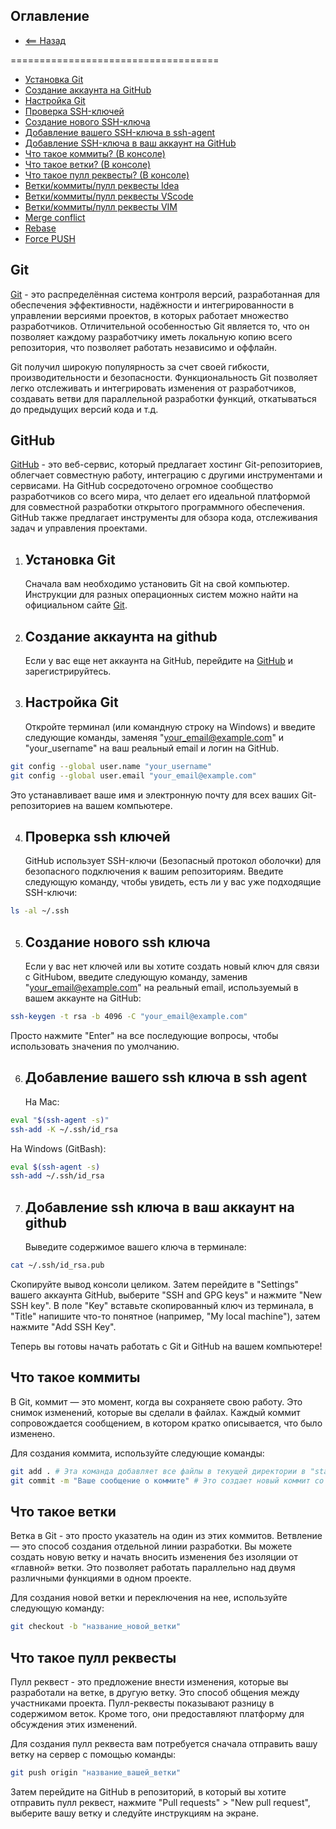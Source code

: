 ## Оглавление

- [<== Назад](../../README.MD)

====================================
- [Установка Git](#установка-git)
- [Создание аккаунта на GitHub](#создание-аккаунта-на-github)
- [Настройка Git](#настройка-git)
- [Проверка SSH-ключей](#проверка-ssh-ключей)
- [Создание нового SSH-ключа](#создание-нового-ssh-ключа)
- [Добавление вашего SSH-ключа в ssh-agent](#добавление-вашего-ssh-ключа-в-ssh-agent)
- [Добавление SSH-ключа в ваш аккаунт на GitHub](#добавление-ssh-ключа-в-ваш-аккаунт-на-github)
- [Что такое коммиты? (В консоле)](#что-такое-коммиты)
- [Что такое ветки? (В консоле)](#что-такое-ветки)
- [Что такое пулл реквесты? (В консоле)](#что-такое-пулл-реквесты)
- [Ветки/коммиты/пулл реквесты Idea](idea/README.md)
- [Ветки/коммиты/пулл реквесты VScode](vscode/README.md)
- [Ветки/коммиты/пулл реквесты VIM](vim/README.md)
- [Merge conflict](merge-conflict/README.md)
- [Rebase](rebase/README.md)
- [Force PUSH](force-push/README.md)

## Git

[Git](https://git-scm.com/) - это распределённая система контроля версий, разработанная для обеспечения эффективности, надёжности и интегрированности в управлении версиями проектов, в которых работает множество разработчиков. Отличительной особенностью Git является то, что он позволяет каждому разработчику иметь локальную копию всего репозитория, что позволяет работать независимо и оффлайн.

Git получил широкую популярность за счет своей гибкости, производительности и безопасности. Функциональность Git позволяет легко отслеживать и интегрировать изменения от разработчиков, создавать ветви для параллельной разработки функций, откатываться до предыдущих версий кода и т.д.

## GitHub

[GitHub](https://github.com/) - это веб-сервис, который предлагает хостинг Git-репозиториев, облегчает совместную работу, интеграцию с другими инструментами и сервисами. На GitHub сосредоточено огромное сообщество разработчиков со всего мира, что делает его идеальной платформой для совместной разработки открытого программного обеспечения. GitHub также предлагает инструменты для обзора кода, отслеживания задач и управления проектами.

1. ## Установка Git
   Сначала вам необходимо установить Git на свой компьютер. Инструкции для разных операционных систем можно найти на официальном сайте [Git](https://git-scm.com/book/en/v2/Getting-Started-Installing-Git).

2. ## Создание аккаунта на github
   Если у вас еще нет аккаунта на GitHub, перейдите на [GitHub](https://github.com/) и зарегистрируйтесь.

3. ## Настройка Git
   Откройте терминал (или командную строку на Windows) и введите следующие команды, заменяя "your_email@example.com" и "your_username" на ваш реальный email и логин на GitHub.

```bash
git config --global user.name "your_username"
git config --global user.email "your_email@example.com"
```
Это устанавливает ваше имя и электронную почту для всех ваших Git-репозиториев на вашем компьютере.

4. ## Проверка ssh ключей
   GitHub использует SSH-ключи (Безопасный протокол оболочки) для безопасного подключения к вашим репозиториям. Введите следующую команду, чтобы увидеть, есть ли у вас уже подходящие SSH-ключи:

```bash
ls -al ~/.ssh
```

5. ## Создание нового ssh ключа
   Если у вас нет ключей или вы хотите создать новый ключ для связи с GitHubом, введите следующую команду, заменив "your_email@example.com" на реальный email, используемый в вашем аккаунте на GitHub:

```bash
ssh-keygen -t rsa -b 4096 -C "your_email@example.com"
```
Просто нажмите "Enter" на все последующие вопросы, чтобы использовать значения по умолчанию.

6. ## Добавление вашего ssh ключа в ssh agent
   На Mac:
```bash
eval "$(ssh-agent -s)"
ssh-add -K ~/.ssh/id_rsa
```
На Windows (GitBash):
```bash
eval $(ssh-agent -s)
ssh-add ~/.ssh/id_rsa
```

7. ## Добавление ssh ключа в ваш аккаунт на github
   Выведите содержимое вашего ключа в терминале:

```bash
cat ~/.ssh/id_rsa.pub
```
Скопируйте вывод консоли целиком. Затем перейдите в "Settings" вашего аккаунта GitHub, выберите "SSH and GPG keys" и нажмите "New SSH key". В поле "Key" вставьте скопированный ключ из терминала, в "Title" напишите что-то понятное (например, "My local machine"), затем нажмите "Add SSH Key".

Теперь вы готовы начать работать с Git и GitHub на вашем компьютере!

## Что такое коммиты

В Git, коммит — это момент, когда вы сохраняете свою работу. Это снимок изменений, которые вы сделали в файлах. Каждый коммит сопровождается сообщением, в котором кратко описывается, что было изменено.

Для создания коммита, используйте следующие команды:
```bash
git add . # Эта команда добавляет все файлы в текущей директории в "staging area"
git commit -m "Ваше сообщение о коммите" # Это создает новый коммит со всеми изменениями из "staging area"
```

## Что такое ветки

Ветка в Git - это просто указатель на один из этих коммитов. Ветвление — это способ создания отдельной линии разработки. Вы можете создать новую ветку и начать вносить изменения без изоляции от «главной» ветки. Это позволяет работать параллельно над двумя различными функциями в одном проекте.

Для создания новой ветки и переключения на нее, используйте следующую команду:
```bash
git checkout -b "название_новой_ветки"
```

## Что такое пулл реквесты

Пулл реквест - это предложение внести изменения, которые вы разработали на ветке, в другую ветку. Это способ общения между участниками проекта. Пулл-реквесты показывают разницу в содержимом веток. Кроме того, они предоставляют платформу для обсуждения этих изменений.

Для создания пулл реквеста вам потребуется сначала отправить вашу ветку на сервер с помощью команды:
```bash
git push origin "название_вашей_ветки"
```
Затем перейдите на GitHub в репозиторий, в который вы хотите отправить пулл реквест, нажмите "Pull requests" > "New pull request", выберите вашу ветку и следуйте инструкциям на экране.
